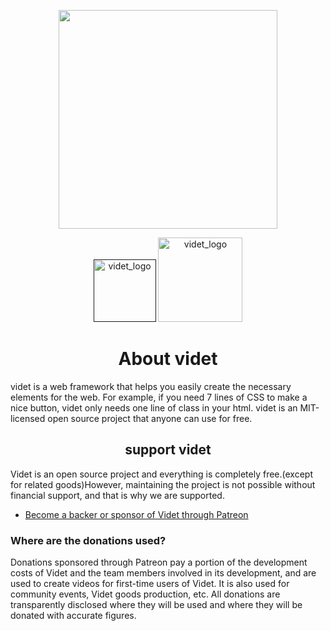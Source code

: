 <p align="center"><a href="https://videt.xyz" target="_blank" rel="noopener noreferrer"><img width="350" src="https://videt.xyz/images/full_logo.png"></a></p>
<p align="center">
   <a href="" target="_blank" rel="noopener noreferrer"><img width="100" src="https://img.shields.io/apm/l/vim-mode?" alt="videt_logo"></a>
   <a href="#" target="_blank" rel="noopener noreferrer"><img width="135" src="https://img.shields.io/badge/Version-V%200.1.2-brightgreen" alt="videt_logo"></a>
</p>
 
<h1 align="center">About videt</h1>
videt is a web framework that helps you easily create the necessary elements for the web.
For example, if you need 7 lines of CSS to make a nice button, videt only needs one line of class in your html.
videt is an MIT-licensed open source project that anyone can use for free.
<h2 align="center">support videt</h2>
Videt is an open source project and everything is completely free.(except for related goods)However, maintaining the project is not possible without financial support, and that is why we are supported.

> 

- [Become a backer or sponsor of Videt through Patreon](https://www.patreon.com/leeminjun?fan_landing=true)


### Where are the donations used?
Donations sponsored through Patreon pay a portion of the development costs of Videt and the team members involved in its development, and are used to create videos for first-time users of Videt. It is also used for community events, Videt goods production, etc. All donations are transparently disclosed where they will be used and where they will be donated with accurate figures.

